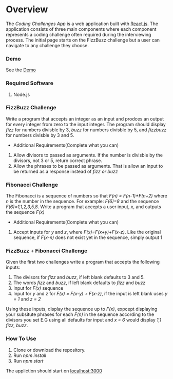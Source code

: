 # Overview
The *Coding Challenges App* is a web application built with [React.js](https://reactjs.org/). The application consists of three main components where each component represents a coding challenge often required during the interviewing process. The initial page starts on the FizzBuzz challenge
but a user can navigate to any challenge they choose.

### Demo
See the [Demo](http://meddy672-interview-coding-challenge.s3-website-us-east-1.amazonaws.com/)

### Required Software
1. Node.js

### FizzBuzz Challenge
Write a program that accepts an integer as an input and prodces an output for every integer from zero to the input integer.
The program should display *fizz* for numbers divisble by 3, *buzz* for numbers divisble by 5, and *fizzbuzz* for
numbers divisble by 3 and 5. 

* Additional Requirements(Complete what you can)
1. Allow divisors to passed as arguments. If the number is divisble by the divisors, not 3 or 5, return correct phrase.
2. Allow the phrases to be passed as arguments. That is allow an input to be returned as a response instead of *fizz or buzz*

### Fibonacci Challenge
The Fibonacci is a sequence of numbers so that *F(n) = F(n-1)+F(n+2)* where *n* is the number in the sequence.
For example: *F(6)=8* and the sequence *F(6)=1,1,2,3,5,8*. Write a program that accepts a user input,
*x*, and outputs the sequence *F(x)*

* Additional Requirements(Complete what you can)
1. Accept inputs for *y* and *z*, where *F(x)=F(x+y)+F(x-z)*. Like the original sequence, if *F(x-n)* does not exist yet in the sequence, simply output 1

### FizzBuzz + Fibonacci Challenge
Given the first two challenges write a program that accepts the following inputs:
1. The divisors for *fizz* and *buzz*, if left blank defaults to 3 and 5.
2. The words *fizz* and *buzz*, if left blank defaults to *fizz* and *buzz*
3. Input for *F(x)* sequence
4. Input for *y* and *z* for *F(x) = F(x-y) + F(x-z)*, if the input is left blank uses *y = 1* and *z = 2*

Using these inputs, display the sequence up to *F(x)*, expcept displaying your subsitute phrases for each *F(n)* in the sequence according to the divisors you set E.G using all defaults for input and *x = 6* would display *1,1 fizz, buzz*.

### How To Use
1. Clone or download the repository.
2. Run *npm install*
3. Run *npm start*

The appliction should start on [localhost:3000](http://localhost:3000)
